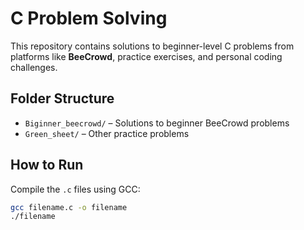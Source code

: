 
# C Problem Solving

This repository contains solutions to beginner-level C problems from platforms like **BeeCrowd**, practice exercises, and personal coding challenges.

## Folder Structure

- `Biginner_beecrowd/` – Solutions to beginner BeeCrowd problems
- `Green_sheet/` – Other practice problems

## How to Run

Compile the `.c` files using GCC:
```bash
gcc filename.c -o filename
./filename
